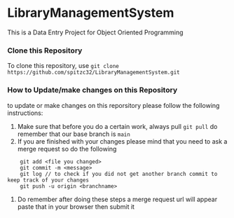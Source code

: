 # LibraryManagementSystem
This is a Data Entry Project for Object Oriented Programming

### Clone this Repository
To clone this repository,  use `git clone https://github.com/spitzc32/LibraryManagementSystem.git`

### How to Update/make changes on this Repository
to update or make changes on this reporsitory please follow the following instructions:
1. Make sure that before you do a certain work, always pull `git pull` do remember that our base branch is `main`
1. If you are finished with your changes please mind that you need to ask a merge request so do the following
``` git checkout -b branch
    git add <file you changed>
    git commit -m <message>
    git log // to check if you did not get another branch commit to keep track of your changes
    git push -u origin <branchname>
```
1. Do remember after doing these steps a merge request url will appear paste that in your browser then submit it
